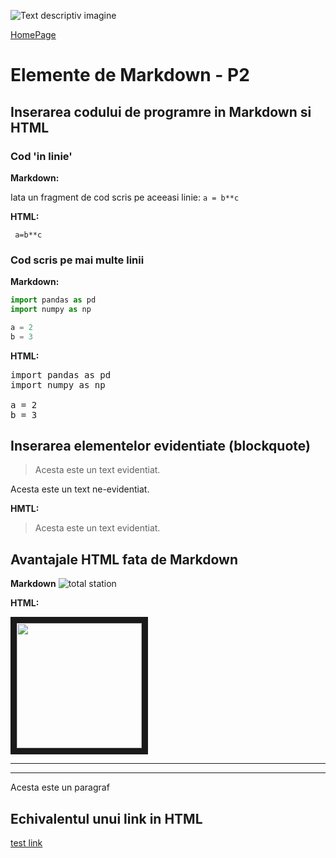 <script id="MathJax-script" async src="https://cdn.jsdelivr.net/npm/mathjax@3/es5/tex-mml-chtml.js"></script>

![Text descriptiv imagine](https://metricop.com/cdn/shop/articles/trimble-total-station.jpg?v=1677673954&width=1100)

[HomePage](index.md)

# Elemente de Markdown - P2

## Inserarea codului de programre in Markdown si HTML

### Cod 'in linie'

**Markdown:**

Iata un fragment de cod scris pe aceeasi linie: `a = b**c`

**HTML:**

<code> a=b**c </code>

### Cod scris pe mai multe linii

**Markdown:**

```python
import pandas as pd
import numpy as np

a = 2
b = 3
```

**HTML:**

<pre>
import pandas as pd
import numpy as np

a = 2
b = 3
</pre>

## Inserarea elementelor evidentiate (blockquote)

> Acesta este un text evidentiat.

Acesta este un text ne-evidentiat.

**HMTL:**

<blockquote>
Acesta este un text evidentiat.
</blockquote>

## Avantajale HTML fata de Markdown

**Markdown**
![total station](images/mp.jpg)


**HTML:**

<img src=images/mp.jpg width=200px border=10px>

***

<hr size=2em>

<p> Acesta este un paragraf </p>

## Echivalentul unui link in HTML

[test link](https//:google.com)

<a src= "https//:google.com" alt="text link">
